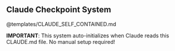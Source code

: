 ## Claude Checkpoint System

@templates/CLAUDE_SELF_CONTAINED.md

**IMPORTANT**: This system auto-initializes when Claude reads this CLAUDE.md file. No manual setup required!